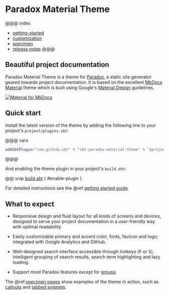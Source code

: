 # Paradox Material Theme

@@@ index
 - [getting-started](getting-started.md)
 - [customization](customization.md)
 - [specimen](specimen/index.md)
 - [release notes](release-notes.md)
@@@

## Beautiful project documentation

Paradox Material Theme is a theme for [Paradox], a static site generator geared
towards project documentation. It is based on the excellent [MkDocs Material]
theme which is built using Google's [Material Design] guidelines.

[![Material for MkDocs](images/material.png)](images/material.png)

  [Paradox]: https://github.com/lightbend/paradox
  [MkDocs Material]: https://github.com/squidfunk/mkdocs-material
  [Material Design]: https://material.io/guidelines/material-design/

## Quick start

Install the latest version of the theme by adding the following line to your
project's `project/plugins.sbt`:

@@@ vars
``` sbt
addSbtPlugin("com.github.sbt" % "sbt-paradox-material-theme" % "$project.version$")
```
@@@

And enabling the theme plugin in your project's `build.sbt`:

@@ snip [build.sbt]($root$/plugin/src/sbt-test/paradox/can-use-theme/build.sbt) { #enable-plugin }

For detailed instructions see the @ref:[getting started guide](getting-started.md).

## What to expect

* Responsive design and fluid layout for all kinds of screens and devices,
  designed to serve your project documentation in a user-friendly way with
  optimal readability.

* Easily customizable primary and accent color, fonts, favicon and logo;
  integrated with Google Analytics and GitHub.

* Well-designed search interface accessible through hotkeys (<kbd>F</kbd> or
  <kbd>S</kbd>), intelligent grouping of search results, search term
  highlighting and lazy loading.

* Support most Paradox features except for [groups].

The @ref:[specimen pages] show examples of the theme in action, such as
[callouts] and [tabbed snippets].

 [specimen pages]: specimen/index.md
 [callouts]: specimen/callouts.md
 [tabbed snippets]: specimen/tabbed-snippets.md
 [groups]: http://developer.lightbend.com/docs/paradox/current/groups.html
